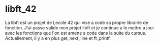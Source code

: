 # libft_42

La libft est un projet de l,ecole 42 qui vise a code sa propre librairie de fonction.
J'ai passe valide mon projet libft et je continue a le mettre a jour avec les fonctions que l'on est amene a code dans la suite du cursus.
Actuellement, il y a en plus get_next_line et ft_printf.
